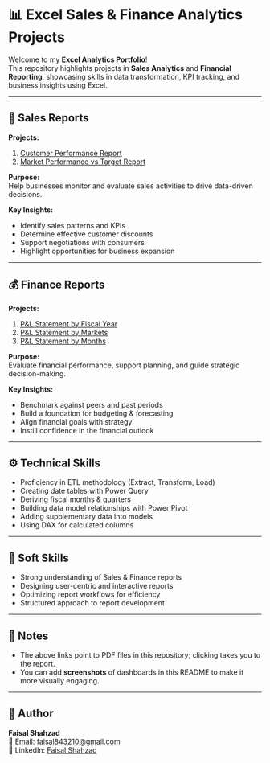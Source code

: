 # 📊 Excel Sales & Finance Analytics Projects

Welcome to my **Excel Analytics Portfolio**!  
This repository highlights projects in **Sales Analytics** and **Financial Reporting**, showcasing skills in data transformation, KPI tracking, and business insights using Excel.

---

## 🛒 Sales Reports

**Projects:**
1. [Customer Performance Report](https://github.com/Faisalshahzad03/Excel-Sales-Analytics-/blob/main/Customer%20Performance%20Report.pdf)  
2. [Market Performance vs Target Report](https://github.com/Faisalshahzad03/Excel-Sales-Analytics-/blob/main/Market%20Performance%20vs%20Target%20Report.pdf)  

**Purpose:**  
Help businesses monitor and evaluate sales activities to drive data-driven decisions.  

**Key Insights:**  
- Identify sales patterns and KPIs  
- Determine effective customer discounts  
- Support negotiations with consumers  
- Highlight opportunities for business expansion  

---

## 💰 Finance Reports

**Projects:**
1. [P&L Statement by Fiscal Year](https://github.com/Faisalshahzad03/Excel-Sales-Analytics-/blob/main/P%26L%20Statement%20by%20Fiscal%20Year.pdf)  
2. [P&L Statement by Markets](https://github.com/Faisalshahzad03/Excel-Sales-Analytics-/blob/main/P%26L%20Statement%20by%20Markets.pdf)  
3. [P&L Statement by Months](https://github.com/Faisalshahzad03/Excel-Sales-Analytics-/blob/main/P%26L%20Statement%20by%20Months.pdf)  

**Purpose:**  
Evaluate financial performance, support planning, and guide strategic decision-making.  

**Key Insights:**  
- Benchmark against peers and past periods  
- Build a foundation for budgeting & forecasting  
- Align financial goals with strategy  
- Instill confidence in the financial outlook  

---

## ⚙️ Technical Skills
- Proficiency in ETL methodology (Extract, Transform, Load)  
- Creating date tables with Power Query  
- Deriving fiscal months & quarters  
- Building data model relationships with Power Pivot  
- Adding supplementary data into models  
- Using DAX for calculated columns  

---

## 🤝 Soft Skills
- Strong understanding of Sales & Finance reports  
- Designing user-centric and interactive reports  
- Optimizing report workflows for efficiency  
- Structured approach to report development  

---

## 📌 Notes
- The above links point to PDF files in this repository; clicking takes you to the report.  
- You can add **screenshots** of dashboards in this README to make it more visually engaging.  

---

## 👤 Author
**Faisal Shahzad**  
📧 Email: [faisal843210@gmail.com](mailto:faisal843210@gmail.com)  
🔗 LinkedIn: [Faisal Shahzad](https://www.linkedin.com/in/faisal-analyst/)  
